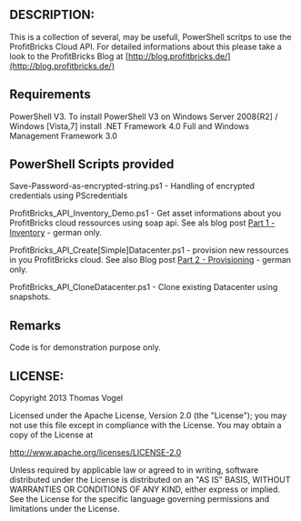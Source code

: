 ## DESCRIPTION:

This is a collection of several, may be usefull, PowerShell scritps to use the ProfitBricks Cloud API. For detailed informations about this please take a look to the ProfitBricks Blog at [http://blog.profitbricks.de/](http://blog.profitbricks.de/)

## Requirements

PowerShell V3. To install PowerShell V3 on Windows Server 2008{R2] / Windows [Vista,7] install .NET Framework 4.0  Full and Windows Management Framework 3.0

## PowerShell Scripts provided

Save-Password-as-encrypted-string.ps1 - Handling of encrypted credentials using PScredentials

ProfitBricks_API_Inventory_Demo.ps1 - Get asset informations about you ProfitBricks cloud ressources using soap api. See als blog post [Part 1 - Inventory](http://blog.profitbricks.de/benutzung-der-profitbricks-api-mit-power-shell-teil-1-basics-und-inventarisierung/) - german only.

ProfitBricks_API_Create[Simple]Datacenter.ps1 - provision new ressources in you ProfitBricks cloud. See also Blog post [Part 2 - Provisioning](http://blog.profitbricks.de/benutzung-der-profitbricks-api-mit-power-shell-teil-2-provisionieren-von-ressourcen/) - german only.

ProfitBricks_API_CloneDatacenter.ps1 - Clone existing Datacenter using snapshots. 
 

## Remarks

Code is for demonstration purpose only.

## LICENSE:

Copyright 2013 Thomas Vogel

Licensed under the Apache License, Version 2.0 (the "License");
you may not use this file except in compliance with the License.
You may obtain a copy of the License at

http://www.apache.org/licenses/LICENSE-2.0

Unless required by applicable law or agreed to in writing, software
distributed under the License is distributed on an "AS IS" BASIS,
WITHOUT WARRANTIES OR CONDITIONS OF ANY KIND, either express or implied.
See the License for the specific language governing permissions and
limitations under the License.

